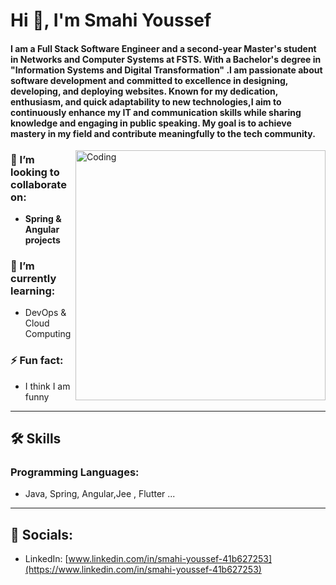 # Hi 👋, I'm Smahi Youssef

<h4> I am a Full Stack Software Engineer and a second-year Master's student in Networks and Computer Systems at FSTS. With a Bachelor's degree in "Information Systems and Digital Transformation" .I am passionate about software development and committed to excellence in designing, developing, and deploying websites. Known for my dedication, enthusiasm, and quick adaptability to new technologies,I aim to continuously enhance my IT and communication skills while sharing knowledge and engaging in public speaking. My goal is to achieve mastery in my field and contribute meaningfully to the tech community.</h4>

<img align="right" alt="Coding" width="400" src="https://cdn.dribbble.com/users/1162077/screenshots/3848914/programmer.gif">

### 💟 I’m looking to collaborate on:
- **Spring & Angular projects**

### 🌱 I’m currently learning:
- DevOps & Cloud Computing 



### ⚡ Fun fact:
- I think I am funny

---

## 🛠 Skills

### Programming Languages:
- Java, Spring, Angular,Jee , Flutter ...

---

## 👤 Socials:

- LinkedIn: [www.linkedin.com/in/smahi-youssef-41b627253](https://www.linkedin.com/in/smahi-youssef-41b627253)


